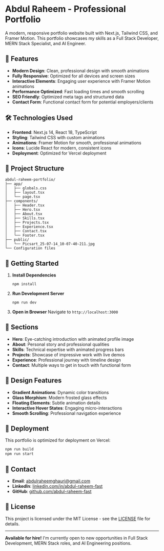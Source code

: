 # Abdul Raheem - Professional Portfolio

A modern, responsive portfolio website built with Next.js, Tailwind CSS, and Framer Motion. This portfolio showcases my skills as a Full Stack Developer, MERN Stack Specialist, and AI Engineer.

## 🚀 Features

- **Modern Design**: Clean, professional design with smooth animations
- **Fully Responsive**: Optimized for all devices and screen sizes
- **Interactive Elements**: Engaging user experience with Framer Motion animations
- **Performance Optimized**: Fast loading times and smooth scrolling
- **SEO Friendly**: Optimized meta tags and structured data
- **Contact Form**: Functional contact form for potential employers/clients

## 🛠️ Technologies Used

- **Frontend**: Next.js 14, React 18, TypeScript
- **Styling**: Tailwind CSS with custom animations
- **Animations**: Framer Motion for smooth, professional animations
- **Icons**: Lucide React for modern, consistent icons
- **Deployment**: Optimized for Vercel deployment

## 📁 Project Structure

```
abdul-raheem-portfolio/
├── app/
│   ├── globals.css
│   ├── layout.tsx
│   └── page.tsx
├── components/
│   ├── Header.tsx
│   ├── Hero.tsx
│   ├── About.tsx
│   ├── Skills.tsx
│   ├── Projects.tsx
│   ├── Experience.tsx
│   ├── Contact.tsx
│   └── Footer.tsx
├── public/
│   └── Picsart_25-07-14_10-07-40-211.jpg
└── Configuration files
```

## 🚀 Getting Started

1. **Install Dependencies**
   ```bash
   npm install
   ```

2. **Run Development Server**
   ```bash
   npm run dev
   ```

3. **Open in Browser**
   Navigate to `http://localhost:3000`

## 📱 Sections

- **Hero**: Eye-catching introduction with animated profile image
- **About**: Personal story and professional qualities
- **Skills**: Technical expertise with animated progress bars
- **Projects**: Showcase of impressive work with live demos
- **Experience**: Professional journey with timeline design
- **Contact**: Multiple ways to get in touch with functional form

## 🎨 Design Features

- **Gradient Animations**: Dynamic color transitions
- **Glass Morphism**: Modern frosted glass effects
- **Floating Elements**: Subtle animation details
- **Interactive Hover States**: Engaging micro-interactions
- **Smooth Scrolling**: Professional navigation experience

## 🚀 Deployment

This portfolio is optimized for deployment on Vercel:

```bash
npm run build
npm run start
```

## 📧 Contact

- **Email**: abdulraheemghauri@gmail.com
- **LinkedIn**: [linkedin.com/in/abdul-raheem-fast](https://linkedin.com/in/abdul-raheem-fast)
- **GitHub**: [github.com/abdul-raheem-fast](https://github.com/abdul-raheem-fast)

## 📄 License

This project is licensed under the MIT License - see the [LICENSE](LICENSE) file for details.

---

**Available for hire!** I'm currently open to new opportunities in Full Stack Development, MERN Stack roles, and AI Engineering positions.
